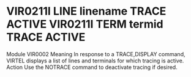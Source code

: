 # VIR0211I LINE linename TRACE ACTIVE VIR0211I TERM termid TRACE ACTIVE
Module
    VIR0002
Meaning
    In response to a TRACE,DISPLAY command, VIRTEL displays a list of lines and terminals for which tracing is active.
Action
    Use the NOTRACE command to deactivate tracing if desired.
